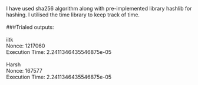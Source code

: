 I have used sha256 algorithm along with pre-implemented library hashlib for hashing. I utilised the time library to keep track of time.
<br />
<br />
###Trialed outputs:
<br />
<br />
iitk
<br />
Nonce: 1217060
<br />
Execution Time: 2.2411346435546875e-05
<br />
<br />
Harsh
<br />
Nonce: 167577
<br />
Execution Time: 2.2411346435546875e-05

